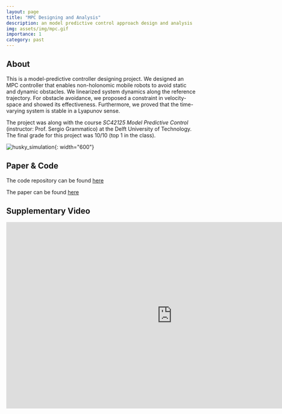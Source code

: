 ```yaml
---
layout: page
title: "MPC Designing and Analysis"
description: an model predictive control approach design and analysis
img: assets/img/mpc.gif
importance: 1
category: past
---
```


## About 

This is a model-predictive controller designing project. We designed an MPC controller that enables non-holonomic mobile robots to avoid static and dynamic obstacles. We linearized system dynamics along the reference trajectory. For obstacle avoidance, we proposed a constraint in velocity-space and showed its effectiveness. Furthermore, we proved that the time-varying system is stable in a Lyapunov sense.

The project was along with the course *SC42125 Model Predictive Control* (instructor: Prof. Sergio Grammatico) at the Delft University of Technology. The final grade for this project was 10/10 (top 1 in the class).

![husky_simulation](/assets/img/mpc.gif){: width="600"}

## Paper & Code

<!-- TODO: cool responsive image -->

The code repository can be found [here](https://github.com/xinjie-liu/SafeMPC_ObstacleAvoidance)

The paper can be found [here](https://www.researchgate.net/publication/359879273_Safe_Model_Predictive_Control_Approach_for_Non-holonomic_Mobile_Robots)

## Supplementary Video

<iframe width="880" height="495" src="https://www.youtube.com/embed/nYDxWkKvzZ8" title="YouTube video player" frameborder="0" allow="accelerometer; autoplay; clipboard-write; encrypted-media; gyroscope; picture-in-picture" allowfullscreen></iframe>